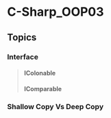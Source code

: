 # C-Sharp_OOP03

## Topics
### Interface
> #### IColonable
> #### IComparable
### Shallow Copy Vs Deep Copy
